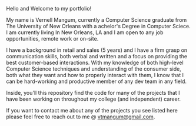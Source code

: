 Hello and Welcome to my portfolio!

My name is Vernell Mangum, currently a Computer Science graduate from The University 
of New Orleans with a achelor's Degree in Computer Sciece.
I am currently living In New Orleans, LA and I am open
to any job opportunities, remote work or on-site.

I have a background in retail and sales (5 years) and I have a firm grasp on communication skills,
both verbal and written and a focus on providing the best customer-based interactions. 
With my knowledge of both high-level Computer Science techniques and understanding of
the consumer side, both what they want and how to properly interact with them, I know 
that I can be hard-working and productive member of any dev team in any field. 

Inside, you'll this repository find the code for many of the projects that I have been
working on throughout my college (and independent) career.

If you want to contact me about any of the projects you see listed here
please feel free to reach out to me @ vtmangum@gmail.com.
